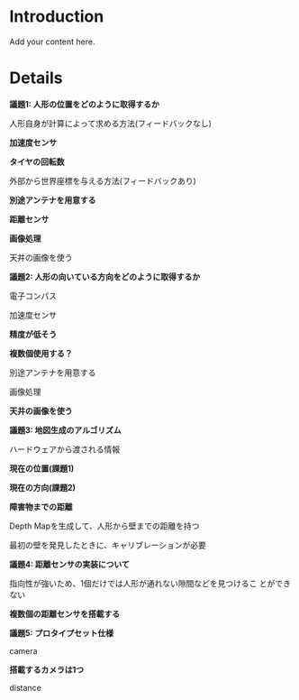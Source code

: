 # Introduction #

Add your content here.


# Details #

**議題1: 人形の位置をどのように取得するか**

 人形自身が計算によって求める方法(フィードバックなし)

**加速度センサ**

**タイヤの回転数**

 外部から世界座標を与える方法(フィードバックあり)

**別途アンテナを用意する**

**距離センサ**

**画像処理**

 天井の画像を使う

**議題2: 人形の向いている方向をどのように取得するか**

 電子コンパス

 加速度センサ

**精度が低そう**

**複数個使用する？**

 別途アンテナを用意する

 画像処理

**天井の画像を使う**

**議題3: 地図生成のアルゴリズム**

 ハードウェアから渡される情報

**現在の位置(課題1)**

**現在の方向(課題2)**

**障害物までの距離**

 Depth Mapを生成して、人形から壁までの距離を持つ

 最初の壁を発見したときに、キャリブレーションが必要

**議題4: 距離センサの実装について**

 指向性が強いため、1個だけでは人形が通れない隙間などを見つけるこ
とができない

**複数個の距離センサを搭載する**

**議題5: プロタイプセット仕様**

 camera

**搭載するカメラは1つ**

 distance

